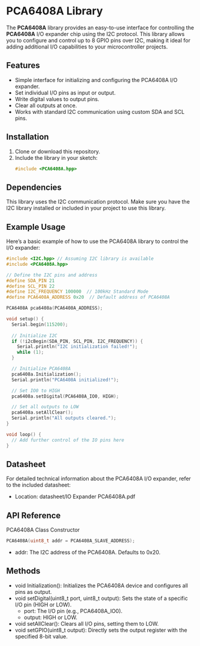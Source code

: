 # PCA6408A Library

The **PCA6408A** library provides an easy-to-use interface for controlling the **PCA6408A** I/O expander chip using the I2C protocol. This library allows you to configure and control up to 8 GPIO pins over I2C, making it ideal for adding additional I/O capabilities to your microcontroller projects.

## Features
- Simple interface for initializing and configuring the PCA6408A I/O expander.
- Set individual I/O pins as input or output.
- Write digital values to output pins.
- Clear all outputs at once.
- Works with standard I2C communication using custom SDA and SCL pins.

## Installation
1. Clone or download this repository.
3. Include the library in your sketch:
   ```cpp
   #include <PCA6408A.hpp>

## Dependencies
This library uses the I2C communication protocol. Make sure you have the I2C library installed or included in your project to use this library.

## Example Usage
Here’s a basic example of how to use the PCA6408A library to control the I/O expander:

```cpp
#include <I2C.hpp> // Assuming I2C library is available
#include <PCA6408A.hpp>

// Define the I2C pins and address
#define SDA_PIN 21
#define SCL_PIN 22
#define I2C_FREQUENCY 100000  // 100kHz Standard Mode
#define PCA6408A_ADDRESS 0x20  // Default address of PCA6408A

PCA6408A pca6408a(PCA6408A_ADDRESS);

void setup() {
  Serial.begin(115200);
  
  // Initialize I2C
  if (!i2cBegin(SDA_PIN, SCL_PIN, I2C_FREQUENCY)) {
    Serial.println("I2C initialization failed!");
    while (1);
  }

  // Initialize PCA6408A
  pca6408a.Initialization();
  Serial.println("PCA6408A initialized!");

  // Set IO0 to HIGH
  pca6408a.setDigital(PCA6408A_IO0, HIGH);

  // Set all outputs to LOW
  pca6408a.setAllClear();
  Serial.println("All outputs cleared.");
}

void loop() {
  // Add further control of the IO pins here
}

```
## Datasheet
For detailed technical information about the PCA6408A I/O expander, refer to the included datasheet:
- Location: datasheet/IO Expander PCA6408A.pdf

## API Reference
PCA6408A Class
Constructor
```cpp
PCA6408A(uint8_t addr = PCA6408A_SLAVE_ADDRESS);
```
- addr: The I2C address of the PCA6408A. Defaults to 0x20.

## Methods
- void Initialization(): Initializes the PCA6408A device and configures all pins as output.
- void setDigital(uint8_t port, uint8_t output): Sets the state of a specific I/O pin (HIGH or LOW).
    - port: The I/O pin (e.g., PCA6408A_IO0).
    - output: HIGH or LOW.
- void setAllClear(): Clears all I/O pins, setting them to LOW.
- void setGPIO(uint8_t output): Directly sets the output register with the specified 8-bit value.
